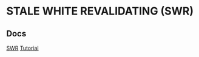 # STALE WHITE REVALIDATING (SWR)

## Docs

[SWR](https://swr.vercel.app/docs/getting-started)
[Tutorial](https://www.youtube.com/watch?v=qURCyd3ycfw)
